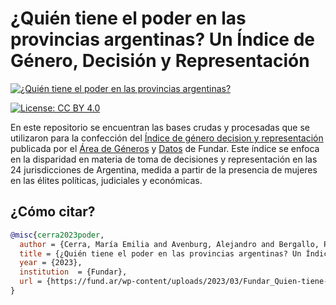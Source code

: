 # ¿Quién tiene el poder en las provincias argentinas? Un Índice de Género, Decisión y Representación

<!-- CAMBIAR "https://place-hold.it/1920x1080" POR EL LINK A LA IMAGEN CORRESPONDIENTE -->
[![¿Quién tiene el poder en las provincias argentinas?](https://fund.ar/wp-content/uploads/2023/03/iStock-1393623109.jpg)](https://fund.ar/wp-content/uploads/2023/03/Fundar_Quien-tiene-el-poder-en-las-provincias-argentinas_CC-BY-NC-ND-4.0.pdf)

[![License: CC BY 4.0](https://img.shields.io/badge/License-CC%20BY%20NC%20SA%204.0-lightgrey.svg)](https://creativecommons.org/licenses/by/4.0/)
<!-- [![DOI](https://zenodo.org/badge/DOI/10.5281/zenodo.1234.svg)](https://zenodo.org/doi/10.5281/zenodo.11186044) -->

En este repositorio se encuentran las bases crudas y procesadas que se utilizaron para la confección del [Índice de género decision y representación](https://fund.ar/publicacion/indice-genero-decision-representacion/) publicada por el [Área de Géneros](https://fund.ar/area/generos/) y [Datos](https://fund.ar/area/datos/) de Fundar. Este índice se enfoca en la disparidad en materia de toma de decisiones y representación en las 24 jurisdicciones de Argentina, medida a partir de la presencia de mujeres en las élites políticas, judiciales y económicas.


## ¿Cómo citar?

```bibtex
@misc{cerra2023poder,
  author = {Cerra, María Emilia and Avenburg, Alejandro and Bergallo, Paola and Puglia, María de las Nieves and Risaro, Daniela Belén and Fernández Erlauer, Micaela and Argoitia, Juan Martin},  
  title = {¿Quién tiene el poder en las provincias argentinas? Un Índice de Género, Decisión y Representación},
  year = {2023},
  institution  = {Fundar},
  url = {https://fund.ar/wp-content/uploads/2023/03/Fundar_Quien-tiene-el-poder-en-las-provincias-argentinas_CC-BY-NC-ND-4.0.pdf},
}
```